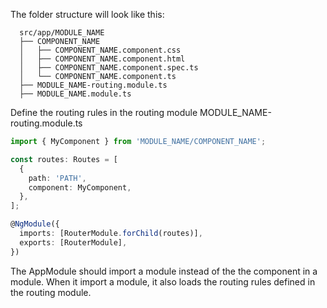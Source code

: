 
The folder structure will look like this:
```
  src/app/MODULE_NAME
  ├── COMPONENT_NAME
  │   ├── COMPONENT_NAME.component.css
  │   ├── COMPONENT_NAME.component.html
  │   ├── COMPONENT_NAME.component.spec.ts
  │   └── COMPONENT_NAME.component.ts
  ├── MODULE_NAME-routing.module.ts
  ├── MODULE_NAME.module.ts
```

Define the routing rules in the routing module MODULE_NAME-routing.module.ts
```ts
import { MyComponent } from 'MODULE_NAME/COMPONENT_NAME';

const routes: Routes = [
  {
    path: 'PATH',
    component: MyComponent,
  },
];

@NgModule({
  imports: [RouterModule.forChild(routes)],
  exports: [RouterModule],
})
```


The AppModule should import a module instead of the the component in a module.
When it import a module, it also loads the routing rules defined in the routing module.

